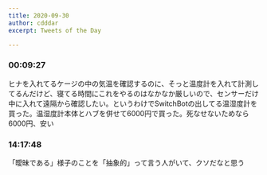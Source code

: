```yaml
---
title: 2020-09-30
author: cdddar
excerpt: Tweets of the Day

---
```


### 00:09:27

ヒナを入れてるケージの中の気温を確認するのに、そっと温度計を入れて計測してるんだけど、寝てる時間にこれをやるのはなかなか厳しいので、センサーだけ中に入れて遠隔から確認したい。というわけでSwitchBotの出してる温湿度計を買った。温湿度計本体とハブを併せて6000円で買った。死なせないためなら6000円、安い

### 14:17:48

「曖昧である」様子のことを「抽象的」って言う人がいて、クソだなと思う
